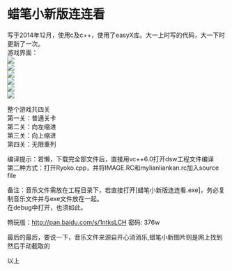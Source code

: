 # 蜡笔小新版连连看
写于2014年12月，使用c及c++，使用了easyX库。大一上时写的代码，大一下时更新了一次。<br>
游戏界面：<br>
![](http://img32.mtime.cn/up/2015/09/19/130435.64427789_500.jpg)  
![](http://img32.mtime.cn/up/2015/09/19/130436.38730144_500.jpg)  
![](http://img32.mtime.cn/up/2015/09/19/130437.38307730_500.jpg)  
![](http://img32.mtime.cn/up/2015/09/19/130438.91700593_500.jpg)  
![](http://img32.mtime.cn/up/2015/09/19/131252.31348908_500.jpg)  
![](http://img32.mtime.cn/up/2015/09/19/131254.43030125_500.jpg)  

整个游戏共四关<br>
第一关：普通关卡<br>
第二关：向左缩进<br>
第三关：向上缩进<br>
第四关：无限重列<br>

编译提示：若懒，下载完全部文件后，直接用vc++6.0打开dsw工程文件编译<br>
          第二种方式：打开Ryoko.cpp，并将IMAGE.RC和mylianliankan.rc加入source file<br>

备注：音乐文件需放在工程目录下，若直接打开[蜡笔小新版连连看.exe]，务必复制音乐文件并与exe文件放在一起。<br>
      在debug中打开，也须如此。
      
畅玩版：http://pan.baidu.com/s/1ntksLCH 密码: 376w<br>

最后的最后，要说一下，音乐文件来源自开心消消乐,蜡笔小新图片则是网上找到然后手动截取的<br>

以上



